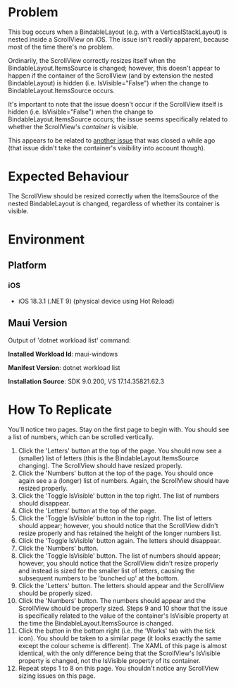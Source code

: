 
# Problem 

This bug occurs when a BindableLayout (e.g. with a VerticalStackLayout) is nested inside a ScrollView on iOS. The issue isn't readily apparent, because most of the time there's no problem. 

Ordinarily, the ScrollView correctly resizes itself when the BindableLayout.ItemsSource is changed; however, this doesn't appear to happen if the container of the ScrollView (and by extension the nested BindableLayout) is hidden (i.e. IsVisible="False") when the change to BindableLayout.ItemsSource occurs.

It's important to note that the issue doesn't occur if the ScrollView itself is hidden (i.e. IsVisible="False") when the change to BindableLayout.ItemsSource occurs; the issue seems specifically related to whether the ScrollView's *container* is visible.

This appears to be related to [another issue](https://github.com/dotnet/maui/issues/12727) that was closed a while ago (that issue didn't take the container's visibility into account though).

# Expected Behaviour

The ScrollView should be resized correctly when the ItemsSource of the nested BindableLayout is changed, regardless of whether its container is visible.

# Environment

## Platform

### iOS

- iOS 18.3.1 (.NET 9) (physical device using Hot Reload)

## Maui Version
Output of 'dotnet workload list' command:

**Installed Workload Id**: maui-windows

**Manifest Version**: dotnet workload list

**Installation Source**: SDK 9.0.200, VS 17.14.35821.62.3

# How To Replicate

You'll notice two pages. Stay on the first page to begin with. You should see a list of numbers, which can be scrolled vertically.

1. Click the 'Letters' button at the top of the page. You should now see a (smaller) list of letters (this is the BindableLayout.ItemsSource changing). The ScrollView should have resized properly.
2. Click the 'Numbers' button at the top of the page. You should once again see a  a (longer) list of numbers. Again, the ScrollView should have resized properly.
3. Click the 'Toggle IsVisible' button in the top right. The list of numbers should disappear.
4. Click the 'Letters' button at the top of the page.
5. Click the 'Toggle IsVisible' button in the top right. The list of letters should appear; however, you should notice that the ScrollView didn't resize properly and has retained the height of the longer numbers list.
6. Click the 'Toggle IsVisible' button again. The letters should disappear.
7. Click the 'Numbers' button.
8. Click the 'Toggle IsVisible' button. The list of numbers should appear; however, you should notice that the ScrollView didn't resize properly and instead is sized for the smaller list of letters, causing the subsequent numbers to be 'bunched up' at the bottom.
9. Click the 'Letters' button. The letters should appear and the ScrollView should be properly sized.
10. Click the 'Numbers' button. The numbers should appear and the ScrollView should be properly sized. Steps 9 and 10 show that the issue is specifically related to the value of the container's IsVisible property at the time the BindableLayout.ItemsSource is changed.
11. Click the button in the bottom right (i.e. the 'Works' tab with the tick icon). You should be taken to a similar page (it looks exactly the same except the colour scheme is different). The XAML of this page is almost identical, with the only difference being that the ScrollView's IsVisible property is changed, not the IsVisible property of its container.
12. Repeat steps 1 to 8 on this page. You shouldn't notice any ScrollView sizing issues on this page.